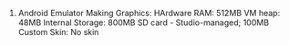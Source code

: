 1. Android Emulator Making
Graphics: HArdware
RAM: 512MB
VM heap: 48MB
Internal Storage: 800MB
SD card - Studio-managed; 100MB
Custom Skin: No skin